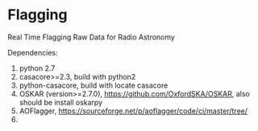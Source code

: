 # Flagging
Real Time Flagging Raw Data for Radio Astronomy

Dependencies:
1. python 2.7
2. casacore>=2.3, build with python2
3. python-casacore, build with locate casacore
4. OSKAR (version>=2.7.0), https://github.com/OxfordSKA/OSKAR, also should be install oskarpy
5. AOFlagger, https://sourceforge.net/p/aoflagger/code/ci/master/tree/
6. 
